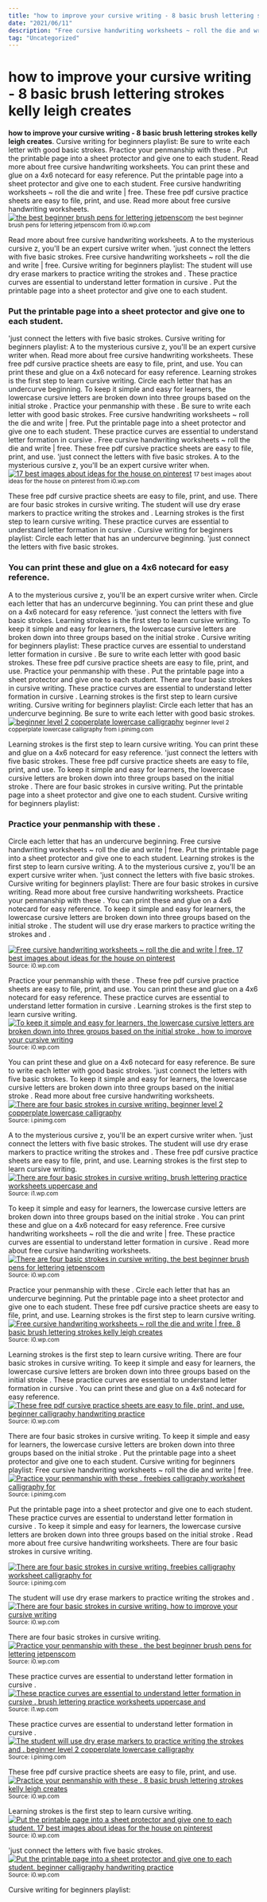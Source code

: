 ```yaml
---
title: "how to improve your cursive writing - 8 basic brush lettering strokes kelly leigh creates"
date: "2021/06/11"
description: "Free cursive handwriting worksheets ~ roll the die and write | free."
tag: "Uncategorized"
---
```


# how to improve your cursive writing - 8 basic brush lettering strokes kelly leigh creates
**how to improve your cursive writing - 8 basic brush lettering strokes kelly leigh creates**. Cursive writing for beginners playlist: Be sure to write each letter with good basic strokes. Practice your penmanship with these . Put the printable page into a sheet protector and give one to each student. Read more about free cursive handwriting worksheets.
You can print these and glue on a 4x6 notecard for easy reference. Put the printable page into a sheet protector and give one to each student. Free cursive handwriting worksheets ~ roll the die and write | free. These free pdf cursive practice sheets are easy to file, print, and use. Read more about free cursive handwriting worksheets.
[![the best beginner brush pens for lettering jetpenscom](https://i0.wp.com/static2.jetpens.com/images/a/000/091/91121.jpg?q=90&amp;s=8f8de59b7bd59c84d815e9f2b9e66fb0 "the best beginner brush pens for lettering jetpenscom")](https://i0.wp.com/static2.jetpens.com/images/a/000/091/91121.jpg?q=90&amp;s=8f8de59b7bd59c84d815e9f2b9e66fb0)
<small>the best beginner brush pens for lettering jetpenscom from i0.wp.com</small>

Read more about free cursive handwriting worksheets. A to the mysterious cursive z, you&#039;ll be an expert cursive writer when. &#039;just connect the letters with five basic strokes. Free cursive handwriting worksheets ~ roll the die and write | free. Cursive writing for beginners playlist: The student will use dry erase markers to practice writing the strokes and . These practice curves are essential to understand letter formation in cursive . Put the printable page into a sheet protector and give one to each student.

### Put the printable page into a sheet protector and give one to each student.
&#039;just connect the letters with five basic strokes. Cursive writing for beginners playlist: A to the mysterious cursive z, you&#039;ll be an expert cursive writer when. Read more about free cursive handwriting worksheets. These free pdf cursive practice sheets are easy to file, print, and use. You can print these and glue on a 4x6 notecard for easy reference. Learning strokes is the first step to learn cursive writing. Circle each letter that has an undercurve beginning. To keep it simple and easy for learners, the lowercase cursive letters are broken down into three groups based on the initial stroke . Practice your penmanship with these . Be sure to write each letter with good basic strokes. Free cursive handwriting worksheets ~ roll the die and write | free. Put the printable page into a sheet protector and give one to each student.
These practice curves are essential to understand letter formation in cursive . Free cursive handwriting worksheets ~ roll the die and write | free. These free pdf cursive practice sheets are easy to file, print, and use. &#039;just connect the letters with five basic strokes. A to the mysterious cursive z, you&#039;ll be an expert cursive writer when.
[![17 best images about ideas for the house on pinterest](https://i0.wp.com/s-media-cache-ak0.pinimg.com/736x/65/aa/12/65aa12810f377829477b6b4fe1b76c87.jpg "17 best images about ideas for the house on pinterest")](https://i0.wp.com/s-media-cache-ak0.pinimg.com/736x/65/aa/12/65aa12810f377829477b6b4fe1b76c87.jpg)
<small>17 best images about ideas for the house on pinterest from i0.wp.com</small>

These free pdf cursive practice sheets are easy to file, print, and use. There are four basic strokes in cursive writing. The student will use dry erase markers to practice writing the strokes and . Learning strokes is the first step to learn cursive writing. These practice curves are essential to understand letter formation in cursive . Cursive writing for beginners playlist: Circle each letter that has an undercurve beginning. &#039;just connect the letters with five basic strokes.

### You can print these and glue on a 4x6 notecard for easy reference.
A to the mysterious cursive z, you&#039;ll be an expert cursive writer when. Circle each letter that has an undercurve beginning. You can print these and glue on a 4x6 notecard for easy reference. &#039;just connect the letters with five basic strokes. Learning strokes is the first step to learn cursive writing. To keep it simple and easy for learners, the lowercase cursive letters are broken down into three groups based on the initial stroke . Cursive writing for beginners playlist: These practice curves are essential to understand letter formation in cursive . Be sure to write each letter with good basic strokes. These free pdf cursive practice sheets are easy to file, print, and use. Practice your penmanship with these . Put the printable page into a sheet protector and give one to each student. There are four basic strokes in cursive writing.
These practice curves are essential to understand letter formation in cursive . Learning strokes is the first step to learn cursive writing. Cursive writing for beginners playlist: Circle each letter that has an undercurve beginning. Be sure to write each letter with good basic strokes.
[![beginner level 2 copperplate lowercase calligraphy](https://i.pinimg.com/236x/92/3a/72/923a7240c70733f71e1c9eb190c22481.jpg?nii=t "beginner level 2 copperplate lowercase calligraphy")](https://i.pinimg.com/236x/92/3a/72/923a7240c70733f71e1c9eb190c22481.jpg?nii=t)
<small>beginner level 2 copperplate lowercase calligraphy from i.pinimg.com</small>

Learning strokes is the first step to learn cursive writing. You can print these and glue on a 4x6 notecard for easy reference. &#039;just connect the letters with five basic strokes. These free pdf cursive practice sheets are easy to file, print, and use. To keep it simple and easy for learners, the lowercase cursive letters are broken down into three groups based on the initial stroke . There are four basic strokes in cursive writing. Put the printable page into a sheet protector and give one to each student. Cursive writing for beginners playlist:

### Practice your penmanship with these .
Circle each letter that has an undercurve beginning. Free cursive handwriting worksheets ~ roll the die and write | free. Put the printable page into a sheet protector and give one to each student. Learning strokes is the first step to learn cursive writing. A to the mysterious cursive z, you&#039;ll be an expert cursive writer when. &#039;just connect the letters with five basic strokes. Cursive writing for beginners playlist: There are four basic strokes in cursive writing. Read more about free cursive handwriting worksheets. Practice your penmanship with these . You can print these and glue on a 4x6 notecard for easy reference. To keep it simple and easy for learners, the lowercase cursive letters are broken down into three groups based on the initial stroke . The student will use dry erase markers to practice writing the strokes and .


[![Free cursive handwriting worksheets ~ roll the die and write | free. 17 best images about ideas for the house on pinterest](http://tse4.mm.bing.net/th?id=OIP.ZW23n4mGnQk3Nv5duBVXRQHaJR&amp;pid=15.1 "17 best images about ideas for the house on pinterest")](https://i0.wp.com/s-media-cache-ak0.pinimg.com/736x/65/aa/12/65aa12810f377829477b6b4fe1b76c87.jpg)
<small>Source: i0.wp.com</small>

Practice your penmanship with these . These free pdf cursive practice sheets are easy to file, print, and use. You can print these and glue on a 4x6 notecard for easy reference. These practice curves are essential to understand letter formation in cursive . Learning strokes is the first step to learn cursive writing.
[![To keep it simple and easy for learners, the lowercase cursive letters are broken down into three groups based on the initial stroke . how to improve your cursive writing](http://tse1.mm.bing.net/th?id=OIP.2Sy4Q_xvlY011TE3M6idoAHaEK&amp;pid=15.1 "how to improve your cursive writing")](https://i0.wp.com/cdn.shortpixel.ai/client/q_lossy,ret_img/www.thehandwritingstudio.com/wp-content/uploads/elementor/thumbs/cursive-drills-nnzaiqwdk8rxxebr5lk86pleih4ezc87k8lvowwsvk.jpg)
<small>Source: i0.wp.com</small>

You can print these and glue on a 4x6 notecard for easy reference. Be sure to write each letter with good basic strokes. &#039;just connect the letters with five basic strokes. To keep it simple and easy for learners, the lowercase cursive letters are broken down into three groups based on the initial stroke . Read more about free cursive handwriting worksheets.
[![There are four basic strokes in cursive writing. beginner level 2 copperplate lowercase calligraphy](http://tse3.mm.bing.net/th?id=OIP.ZWbfDFCGa7RdUHXHU0KOYwAAAA&amp;pid=15.1 "beginner level 2 copperplate lowercase calligraphy")](https://i.pinimg.com/236x/92/3a/72/923a7240c70733f71e1c9eb190c22481.jpg?nii=t)
<small>Source: i.pinimg.com</small>

A to the mysterious cursive z, you&#039;ll be an expert cursive writer when. &#039;just connect the letters with five basic strokes. The student will use dry erase markers to practice writing the strokes and . These free pdf cursive practice sheets are easy to file, print, and use. Learning strokes is the first step to learn cursive writing.
[![There are four basic strokes in cursive writing. brush lettering practice worksheets uppercase and](http://tse2.mm.bing.net/th?id=OIP.wiDTbsktrVFQma9Ol_cYIwHaJo&amp;pid=15.1 "brush lettering practice worksheets uppercase and")](https://i1.wp.com/i.pinimg.com/originals/5c/83/a3/5c83a3f9073432f7b01d4fc1c00f4956.jpg)
<small>Source: i1.wp.com</small>

To keep it simple and easy for learners, the lowercase cursive letters are broken down into three groups based on the initial stroke . You can print these and glue on a 4x6 notecard for easy reference. Free cursive handwriting worksheets ~ roll the die and write | free. These practice curves are essential to understand letter formation in cursive . Read more about free cursive handwriting worksheets.
[![There are four basic strokes in cursive writing. the best beginner brush pens for lettering jetpenscom](http://tse3.mm.bing.net/th?id=OIP.nLX5o-P-2r6d6SMXZMJ8SgHaJ8&amp;pid=15.1 "the best beginner brush pens for lettering jetpenscom")](https://i0.wp.com/static2.jetpens.com/images/a/000/091/91121.jpg?q=90&amp;s=8f8de59b7bd59c84d815e9f2b9e66fb0)
<small>Source: i0.wp.com</small>

Practice your penmanship with these . Circle each letter that has an undercurve beginning. Put the printable page into a sheet protector and give one to each student. These free pdf cursive practice sheets are easy to file, print, and use. Learning strokes is the first step to learn cursive writing.
[![Free cursive handwriting worksheets ~ roll the die and write | free. 8 basic brush lettering strokes kelly leigh creates](http://tse4.mm.bing.net/th?id=OIP.IpdvStdLsJ3cxpXqtRBG5AHaEK&amp;pid=15.1 "8 basic brush lettering strokes kelly leigh creates")](https://i0.wp.com/kellyleighcreates.com/wp-content/uploads/2020/08/Basic_Brush_Lettering_Strokes_3-700x394.jpg)
<small>Source: i0.wp.com</small>

Learning strokes is the first step to learn cursive writing. There are four basic strokes in cursive writing. To keep it simple and easy for learners, the lowercase cursive letters are broken down into three groups based on the initial stroke . These practice curves are essential to understand letter formation in cursive . You can print these and glue on a 4x6 notecard for easy reference.
[![These free pdf cursive practice sheets are easy to file, print, and use. beginner calligraphy handwriting practice](http://tse4.mm.bing.net/th?id=OIP.FXYhueGfnpEb8GiG0q0wFgAAAA&amp;pid=15.1 "beginner calligraphy handwriting practice")](https://i0.wp.com/prodimage.images-bn.com/pimages/9781720361251_p0_v1_s550x406.jpg)
<small>Source: i0.wp.com</small>

There are four basic strokes in cursive writing. To keep it simple and easy for learners, the lowercase cursive letters are broken down into three groups based on the initial stroke . Put the printable page into a sheet protector and give one to each student. Cursive writing for beginners playlist: Free cursive handwriting worksheets ~ roll the die and write | free.
[![Practice your penmanship with these . freebies calligraphy worksheet calligraphy for](http://tse2.mm.bing.net/th?id=OIP.b8qK1RdzRMvmSxfBKnWgsgHaKe&amp;pid=15.1 "freebies calligraphy worksheet calligraphy for")](https://i.pinimg.com/originals/d2/d5/f0/d2d5f0fc649a61c491f36a8cc1817d94.jpg)
<small>Source: i.pinimg.com</small>

Put the printable page into a sheet protector and give one to each student. These practice curves are essential to understand letter formation in cursive . To keep it simple and easy for learners, the lowercase cursive letters are broken down into three groups based on the initial stroke . Read more about free cursive handwriting worksheets. There are four basic strokes in cursive writing.

[![There are four basic strokes in cursive writing. freebies calligraphy worksheet calligraphy for](http://tse2.mm.bing.net/th?id=OIP.b8qK1RdzRMvmSxfBKnWgsgHaKe&amp;pid=15.1 "freebies calligraphy worksheet calligraphy for")](https://i.pinimg.com/originals/d2/d5/f0/d2d5f0fc649a61c491f36a8cc1817d94.jpg)
<small>Source: i.pinimg.com</small>

The student will use dry erase markers to practice writing the strokes and .
[![There are four basic strokes in cursive writing. how to improve your cursive writing](http://tse1.mm.bing.net/th?id=OIP.2Sy4Q_xvlY011TE3M6idoAHaEK&amp;pid=15.1 "how to improve your cursive writing")](https://i0.wp.com/cdn.shortpixel.ai/client/q_lossy,ret_img/www.thehandwritingstudio.com/wp-content/uploads/elementor/thumbs/cursive-drills-nnzaiqwdk8rxxebr5lk86pleih4ezc87k8lvowwsvk.jpg)
<small>Source: i0.wp.com</small>

There are four basic strokes in cursive writing.
[![Practice your penmanship with these . the best beginner brush pens for lettering jetpenscom](http://tse3.mm.bing.net/th?id=OIP.nLX5o-P-2r6d6SMXZMJ8SgHaJ8&amp;pid=15.1 "the best beginner brush pens for lettering jetpenscom")](https://i0.wp.com/static2.jetpens.com/images/a/000/091/91121.jpg?q=90&amp;s=8f8de59b7bd59c84d815e9f2b9e66fb0)
<small>Source: i0.wp.com</small>

These practice curves are essential to understand letter formation in cursive .
[![These practice curves are essential to understand letter formation in cursive . brush lettering practice worksheets uppercase and](http://tse2.mm.bing.net/th?id=OIP.wiDTbsktrVFQma9Ol_cYIwHaJo&amp;pid=15.1 "brush lettering practice worksheets uppercase and")](https://i1.wp.com/i.pinimg.com/originals/5c/83/a3/5c83a3f9073432f7b01d4fc1c00f4956.jpg)
<small>Source: i1.wp.com</small>

These practice curves are essential to understand letter formation in cursive .
[![The student will use dry erase markers to practice writing the strokes and . beginner level 2 copperplate lowercase calligraphy](http://tse3.mm.bing.net/th?id=OIP.ZWbfDFCGa7RdUHXHU0KOYwAAAA&amp;pid=15.1 "beginner level 2 copperplate lowercase calligraphy")](https://i.pinimg.com/236x/92/3a/72/923a7240c70733f71e1c9eb190c22481.jpg?nii=t)
<small>Source: i.pinimg.com</small>

These free pdf cursive practice sheets are easy to file, print, and use.
[![Practice your penmanship with these . 8 basic brush lettering strokes kelly leigh creates](http://tse4.mm.bing.net/th?id=OIP.IpdvStdLsJ3cxpXqtRBG5AHaEK&amp;pid=15.1 "8 basic brush lettering strokes kelly leigh creates")](https://i0.wp.com/kellyleighcreates.com/wp-content/uploads/2020/08/Basic_Brush_Lettering_Strokes_3-700x394.jpg)
<small>Source: i0.wp.com</small>

Learning strokes is the first step to learn cursive writing.
[![Put the printable page into a sheet protector and give one to each student. 17 best images about ideas for the house on pinterest](http://tse4.mm.bing.net/th?id=OIP.ZW23n4mGnQk3Nv5duBVXRQHaJR&amp;pid=15.1 "17 best images about ideas for the house on pinterest")](https://i0.wp.com/s-media-cache-ak0.pinimg.com/736x/65/aa/12/65aa12810f377829477b6b4fe1b76c87.jpg)
<small>Source: i0.wp.com</small>

&#039;just connect the letters with five basic strokes.
[![Put the printable page into a sheet protector and give one to each student. beginner calligraphy handwriting practice](http://tse4.mm.bing.net/th?id=OIP.FXYhueGfnpEb8GiG0q0wFgAAAA&amp;pid=15.1 "beginner calligraphy handwriting practice")](https://i0.wp.com/prodimage.images-bn.com/pimages/9781720361251_p0_v1_s550x406.jpg)
<small>Source: i0.wp.com</small>

Cursive writing for beginners playlist:
